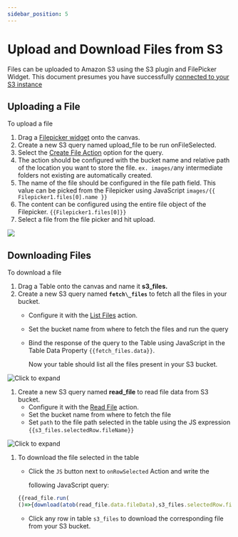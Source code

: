 ```yaml
---
sidebar_position: 5
---
```


# Upload and Download Files from S3

Files can be uploaded to Amazon S3 using the S3 plugin and FilePicker Widget. This document presumes you have successfully [connected to your S3 instance](/data/datasource-reference/querying-amazon-s3)

  <VideoEmbed host="youtube" videoId="pmEmQcd9_KA" /> 

## Uploading a File

To upload a file

1. Drag a [Filepicker widget](/reference/widgets/filepicker.md) onto the canvas.
1. Create a new S3 query named upload\_file to be run onFileSelected.
1. Select the [Create File Action](/data/datasource-reference/querying-amazon-s3#create-file) option for the query.
1. The action should be configured with the bucket name and relative path of the location you want to store the file. `ex. images/`any intermediate folders not existing are automatically created.
1. The name of the file should be configured in the file path field. This value can be picked from the Filepicker using JavaScript `images/{{ Filepicker1.files[0].name }}`
1. The content can be configured using the entire file object of the Filepicker. `{{Filepicker1.files[0]}}`
1. Select a file from the file picker and hit upload.

![](</img/amazon\_s3\_upload\_query\_using\_filepicker_(1).png>)

## Downloading Files

To download a file

1. Drag a Table onto the canvas and name it **s3\_files.**
2. Create a new S3 query named **`fetch\_files`** to fetch all the files in your bucket.
   * Configure it with the [List Files](/data/datasource-reference/querying-amazon-s3#list-files) action.
   * Set the bucket name from where to fetch the files and run the query
   *   Bind the response of the query to the Table using JavaScript in the Table Data Property `{{fetch_files.data}}`.

       Now your table should list all the files present in your S3 bucket.

![Click to expand](/img/bind-list-files-to-table.png)

1. Create a new S3 query named **read\_file** to read file data from S3 bucket.
   * Configure it with the [Read File](/data/datasource-reference/querying-amazon-s3#read-file) action.
   * Set the bucket name from where to fetch the file
   * Set `path` to the file path selected in the table using the JS expression `{{s3_files.selectedRow.fileName}}`

![Click to expand](/img/s3-read-file-query.png)

1.  To download the file selected in the table

    *   Click the `JS` button next to `onRowSelected` Action and write the

        following JavaScript query:

    ```javascript
    {{read_file.run(
    ()=>{download(atob(read_file.data.fileData),s3_files.selectedRow.fileName.split("/").pop())})}}
    ```

    * Click any row in table `s3_files` to download the corresponding file from your S3 bucket.
